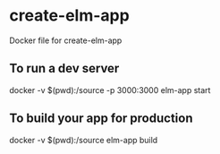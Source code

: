 # create-elm-app
Docker file for create-elm-app

## To run a dev server

docker -v $(pwd):/source -p 3000:3000 elm-app start

## To build your app for production

docker -v $(pwd):/source elm-app build
